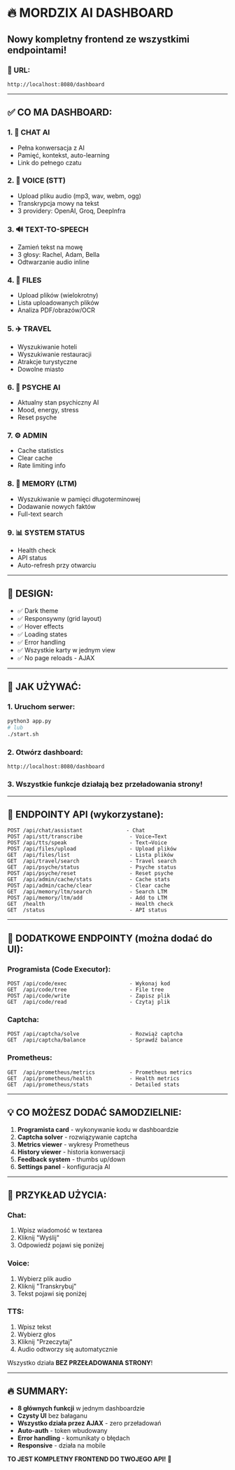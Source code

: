 # 🔥 MORDZIX AI DASHBOARD

## Nowy kompletny frontend ze wszystkimi endpointami!

### 📍 URL:
```
http://localhost:8080/dashboard
```

---

## ✅ CO MA DASHBOARD:

### 1. 💬 **CHAT AI**
- Pełna konwersacja z AI
- Pamięć, kontekst, auto-learning
- Link do pełnego czatu

### 2. 🎤 **VOICE (STT)**
- Upload pliku audio (mp3, wav, webm, ogg)
- Transkrypcja mowy na tekst
- 3 providery: OpenAI, Groq, DeepInfra

### 3. 🔊 **TEXT-TO-SPEECH**
- Zamień tekst na mowę
- 3 głosy: Rachel, Adam, Bella
- Odtwarzanie audio inline

### 4. 📁 **FILES**
- Upload plików (wielokrotny)
- Lista uploadowanych plików
- Analiza PDF/obrazów/OCR

### 5. ✈️ **TRAVEL**
- Wyszukiwanie hoteli
- Wyszukiwanie restauracji
- Atrakcje turystyczne
- Dowolne miasto

### 6. 🧠 **PSYCHE AI**
- Aktualny stan psychiczny AI
- Mood, energy, stress
- Reset psyche

### 7. ⚙️ **ADMIN**
- Cache statistics
- Clear cache
- Rate limiting info

### 8. 💾 **MEMORY (LTM)**
- Wyszukiwanie w pamięci długoterminowej
- Dodawanie nowych faktów
- Full-text search

### 9. 📊 **SYSTEM STATUS**
- Health check
- API status
- Auto-refresh przy otwarciu

---

## 🎨 DESIGN:

- ✅ Dark theme
- ✅ Responsywny (grid layout)
- ✅ Hover effects
- ✅ Loading states
- ✅ Error handling
- ✅ Wszystkie karty w jednym view
- ✅ No page reloads - AJAX

---

## 🔧 JAK UŻYWAĆ:

### 1. Uruchom serwer:
```bash
python3 app.py
# lub
./start.sh
```

### 2. Otwórz dashboard:
```
http://localhost:8080/dashboard
```

### 3. Wszystkie funkcje działają bez przeładowania strony!

---

## 📡 ENDPOINTY API (wykorzystane):

```
POST /api/chat/assistant              - Chat
POST /api/stt/transcribe               - Voice→Text
POST /api/tts/speak                    - Text→Voice
POST /api/files/upload                 - Upload plików
GET  /api/files/list                   - Lista plików
GET  /api/travel/search                - Travel search
GET  /api/psyche/status                - Psyche status
POST /api/psyche/reset                 - Reset psyche
GET  /api/admin/cache/stats            - Cache stats
POST /api/admin/cache/clear            - Clear cache
GET  /api/memory/ltm/search            - Search LTM
POST /api/memory/ltm/add               - Add to LTM
GET  /health                           - Health check
GET  /status                           - API status
```

---

## 🚀 DODATKOWE ENDPOINTY (można dodać do UI):

### Programista (Code Executor):
```
POST /api/code/exec                    - Wykonaj kod
GET  /api/code/tree                    - File tree
POST /api/code/write                   - Zapisz plik
GET  /api/code/read                    - Czytaj plik
```

### Captcha:
```
POST /api/captcha/solve                - Rozwiąż captcha
GET  /api/captcha/balance              - Sprawdź balance
```

### Prometheus:
```
GET  /api/prometheus/metrics           - Prometheus metrics
GET  /api/prometheus/health            - Health metrics
GET  /api/prometheus/stats             - Detailed stats
```

---

## 💡 CO MOŻESZ DODAĆ SAMODZIELNIE:

1. **Programista card** - wykonywanie kodu w dashboardzie
2. **Captcha solver** - rozwiązywanie captcha
3. **Metrics viewer** - wykresy Prometheus
4. **History viewer** - historia konwersacji
5. **Feedback system** - thumbs up/down
6. **Settings panel** - konfiguracja AI

---

## 🎯 PRZYKŁAD UŻYCIA:

### Chat:
1. Wpisz wiadomość w textarea
2. Kliknij "Wyślij"
3. Odpowiedź pojawi się poniżej

### Voice:
1. Wybierz plik audio
2. Kliknij "Transkrybuj"
3. Tekst pojawi się poniżej

### TTS:
1. Wpisz tekst
2. Wybierz głos
3. Kliknij "Przeczytaj"
4. Audio odtworzy się automatycznie

Wszystko działa **BEZ PRZEŁADOWANIA STRONY**!

---

## 🔥 SUMMARY:

- **8 głównych funkcji** w jednym dashboardzie
- **Czysty UI** bez bałaganu
- **Wszystko działa przez AJAX** - zero przeładowań
- **Auto-auth** - token wbudowany
- **Error handling** - komunikaty o błędach
- **Responsive** - działa na mobile

**TO JEST KOMPLETNY FRONTEND DO TWOJEGO API!** 🚀
